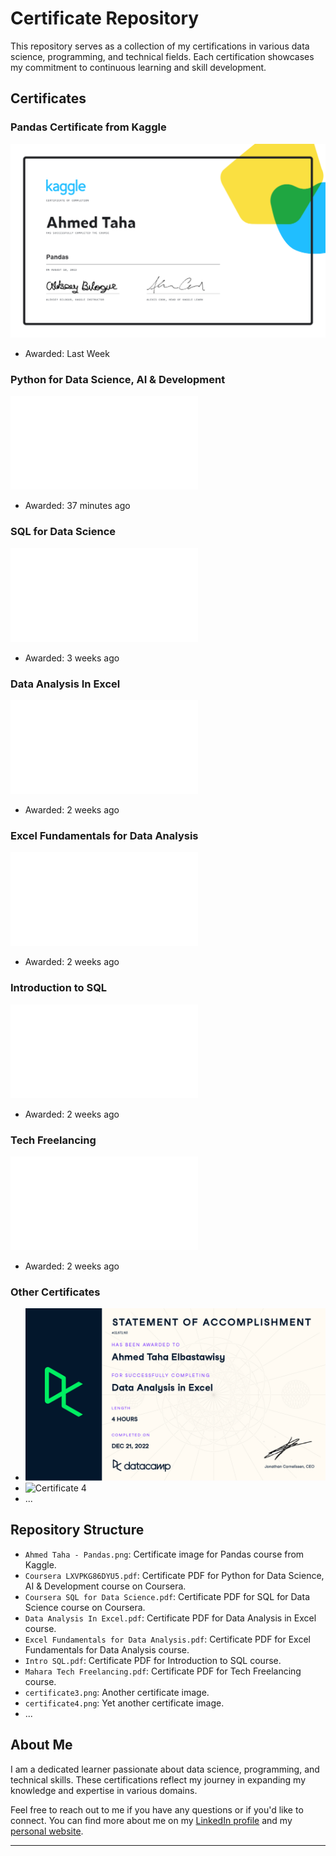 # Certificate Repository

This repository serves as a collection of my certifications in various data science, programming, and technical fields. Each certification showcases my commitment to continuous learning and skill development.

## Certificates

### Pandas Certificate from Kaggle
![Pandas Certificate](Ahmed%20Taha%20-%20Pandas.png)
* Awarded: Last Week

### Python for Data Science, AI & Development
![Python Certificate](Coursera%20LXVPKG86DYU5.pdf)
* Awarded: 37 minutes ago

### SQL for Data Science
![SQL Certificate](Coursera%20SQL%20for%20Data%20Science.pdf)
* Awarded: 3 weeks ago

### Data Analysis In Excel
![Excel Data Analysis Certificate](Data%20Analysis%20In%20Excel.pdf)
* Awarded: 2 weeks ago

### Excel Fundamentals for Data Analysis
![Excel Fundamentals Certificate](Excel%20Fundamentals%20for%20Data%20Analysis.pdf)
* Awarded: 2 weeks ago

### Introduction to SQL
![Introduction to SQL Certificate](Intro%20SQL.pdf)
* Awarded: 2 weeks ago

### Tech Freelancing
![Tech Freelancing Certificate](Mahara%20Tech%20Freelancing.pdf)
* Awarded: 2 weeks ago

### Other Certificates
- ![Certificate 3](certificate3.png)
- ![Certificate 4](certificate4.png)
- ...

## Repository Structure

- `Ahmed Taha - Pandas.png`: Certificate image for Pandas course from Kaggle.
- `Coursera LXVPKG86DYU5.pdf`: Certificate PDF for Python for Data Science, AI & Development course on Coursera.
- `Coursera SQL for Data Science.pdf`: Certificate PDF for SQL for Data Science course on Coursera.
- `Data Analysis In Excel.pdf`: Certificate PDF for Data Analysis in Excel course.
- `Excel Fundamentals for Data Analysis.pdf`: Certificate PDF for Excel Fundamentals for Data Analysis course.
- `Intro SQL.pdf`: Certificate PDF for Introduction to SQL course.
- `Mahara Tech Freelancing.pdf`: Certificate PDF for Tech Freelancing course.
- `certificate3.png`: Another certificate image.
- `certificate4.png`: Yet another certificate image.
- ...

## About Me

I am a dedicated learner passionate about data science, programming, and technical skills. These certifications reflect my journey in expanding my knowledge and expertise in various domains.

Feel free to reach out to me if you have any questions or if you'd like to connect. You can find more about me on my [LinkedIn profile](ahmed-taha-87b546207) and my [personal website](https://ahmedtaha89.github.io/My_Portfolio/).

---
